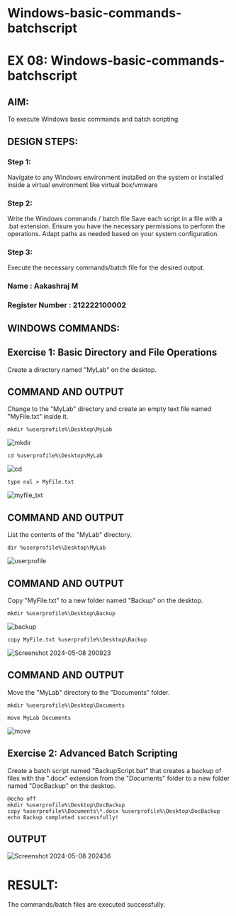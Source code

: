 # Windows-basic-commands-batchscript
# EX 08: Windows-basic-commands-batchscript

## AIM:
To execute Windows basic commands and batch scripting

## DESIGN STEPS:

### Step 1:

Navigate to any Windows environment installed on the system or installed inside a virtual environment like virtual box/vmware 

### Step 2:

Write the Windows commands / batch file
Save each script in a file with a .bat extension.
Ensure you have the necessary permissions to perform the operations.
Adapt paths as needed based on your system configuration.
### Step 3:

Execute the necessary commands/batch file for the desired output. 

### Name : Aakashraj M
### Register Number : 212222100002

## WINDOWS COMMANDS:

## Exercise 1: Basic Directory and File Operations

Create a directory named "MyLab" on the desktop.

## COMMAND AND OUTPUT

Change to the "MyLab" directory and create an empty text file named "MyFile.txt" inside it.

```
mkdir %userprofile%\Desktop\MyLab

```

![mkdir](https://github.com/Aakashraj04/Windows-basic-commands-batchscript/assets/121117266/9fd1bc4e-1eae-40f4-90cd-b3e375ccd68b)


```
cd %userprofile%\Desktop\MyLab
```

![cd](https://github.com/Aakashraj04/Windows-basic-commands-batchscript/assets/121117266/46461fa3-7da7-4805-84d8-5ff73bfac3a9)


```
type nul > MyFile.txt

```
![myfile_txt](https://github.com/Aakashraj04/Windows-basic-commands-batchscript/assets/121117266/9f8c69cf-5762-47cc-b442-da02ccbb0a44)

## COMMAND AND OUTPUT

List the contents of the "MyLab" directory.
```
dir %userprofile%\Desktop\MyLab
```

![userprofile](https://github.com/Aakashraj04/Windows-basic-commands-batchscript/assets/121117266/f8868342-11ec-40c7-a0af-c92f66e6804c)

## COMMAND AND OUTPUT

Copy "MyFile.txt" to a new folder named "Backup" on the desktop.

```
mkdir %userprofile%\Desktop\Backup

```
![backup](https://github.com/Aakashraj04/Windows-basic-commands-batchscript/assets/121117266/945f1493-8ee2-408d-aa59-138912464919)

```
copy MyFile.txt %userprofile%\Desktop\Backup
```

![Screenshot 2024-05-08 200923](https://github.com/Aakashraj04/Windows-basic-commands-batchscript/assets/121117266/15f53b1e-1cc4-47e6-9017-655b14c00e43)


## COMMAND AND OUTPUT

Move the "MyLab" directory to the "Documents" folder.

```
mkdir %userprofile%\Desktop\Documents
```

```
move MyLab Documents
```
![move](https://github.com/Aakashraj04/Windows-basic-commands-batchscript/assets/121117266/bf3921e6-1988-42a4-b3cd-224afda8fe18)

## Exercise 2: Advanced Batch Scripting
Create a batch script named "BackupScript.bat" that creates a backup of files with the ".docx" extension from the "Documents" folder to a new folder named "DocBackup" on the desktop.

```
@echo off
mkdir %userprofile%\Desktop\DocBackup
copy %userprofile%\Documents\*.docx %userprofile%\Desktop\DocBackup
echo Backup completed successfully!

```

## OUTPUT

![Screenshot 2024-05-08 202436](https://github.com/Aakashraj04/Windows-basic-commands-batchscript/assets/121117266/c08073e2-a0bf-443f-b3c0-13b8a224e02c)


# RESULT:
The commands/batch files are executed successfully.


